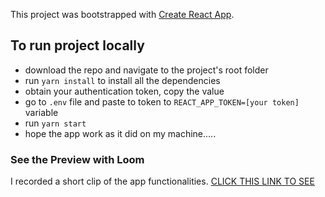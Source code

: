 This project was bootstrapped with [Create React App](https://github.com/facebook/create-react-app).

## To run project locally

- download the repo and navigate to the project's root folder
- run `yarn install` to install all the dependencies
- obtain your authentication token, copy the value
- go to `.env` file and paste to token to `REACT_APP_TOKEN=[your token]` variable
- run `yarn start`
- hope the app work as it did on my machine.....

### See the Preview with Loom

I recorded a short clip of the app functionalities. [CLICK THIS LINK TO SEE](https://www.loom.com/share/6737ff8d324946128c341e301088017a)
